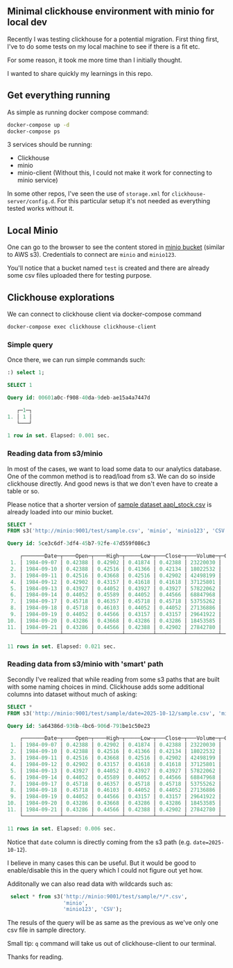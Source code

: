 ## Minimal clickhouse environment with minio for local dev

Recently I was testing clickhouse for a potential migration. First thing first, I've to do some tests on my local machine to see if there is a fit etc. 

For some reason, it took me more time than I initially thought. 

I wanted to share quickly my learnings in this repo. 

## Get everything running

As simple as running docker compose command:
```sh
docker-compose up -d
docker-compose ps
```

3 services should be running:
- Clickhouse
- minio
- minio-client (Without this, I could not make it work for connecting to minio service)

In some other repos, I've seen the use of `storage.xml` for `clickhouse-server/config.d`. For this particular setup it's not needed as everything tested works without it. 

## Local Minio

One can go to the browser to see the content stored in [minio bucket](http://127.1.1.1:8012/) (similar to AWS s3). Credentials to connect are `minio` and `minio123`. 

You'll notice that a bucket named `test` is created and there are already some csv files uploaded there for testing purpose.   


## Clickhouse explorations

We can connect to clickhouse client via docker-compose command
```sh
docker-compose exec clickhouse clickhouse-client
```

### Simple query
Once there, we can run simple commands such:
```sql
:) select 1;

SELECT 1

Query id: 00601a0c-f908-40da-9deb-ae15a4a7447d

   ┌─1─┐
1. │ 1 │
   └───┘

1 row in set. Elapsed: 0.001 sec. 
```

### Reading data from s3/minio

In most of the cases, we want to load some data to our analytics database. One of the common method is to read/load from s3. We can do so inside clickhouse directly. And good news is that we don't even have to create a table or so. 

Please notice that a shorter version of [sample dataset aapl_stock.csv](https://datasets-documentation.s3.eu-west-3.amazonaws.com/aapl_stock.csv) is already loaded into our minio bucket. 

```sql
SELECT *
FROM s3('http://minio:9001/test/sample.csv', 'minio', 'minio123', 'CSV')

Query id: 5ce3c6df-3df4-45b7-92fe-47d559f086c3

    ┌───────Date─┬────Open─┬────High─┬─────Low─┬───Close─┬───Volume─┬─OpenInt─┐
 1. │ 1984-09-07 │ 0.42388 │ 0.42902 │ 0.41874 │ 0.42388 │ 23220030 │       0 │
 2. │ 1984-09-10 │ 0.42388 │ 0.42516 │ 0.41366 │ 0.42134 │ 18022532 │       0 │
 3. │ 1984-09-11 │ 0.42516 │ 0.43668 │ 0.42516 │ 0.42902 │ 42498199 │       0 │
 4. │ 1984-09-12 │ 0.42902 │ 0.43157 │ 0.41618 │ 0.41618 │ 37125801 │       0 │
 5. │ 1984-09-13 │ 0.43927 │ 0.44052 │ 0.43927 │ 0.43927 │ 57822062 │       0 │
 6. │ 1984-09-14 │ 0.44052 │ 0.45589 │ 0.44052 │ 0.44566 │ 68847968 │       0 │
 7. │ 1984-09-17 │ 0.45718 │ 0.46357 │ 0.45718 │ 0.45718 │ 53755262 │       0 │
 8. │ 1984-09-18 │ 0.45718 │ 0.46103 │ 0.44052 │ 0.44052 │ 27136886 │       0 │
 9. │ 1984-09-19 │ 0.44052 │ 0.44566 │ 0.43157 │ 0.43157 │ 29641922 │       0 │
10. │ 1984-09-20 │ 0.43286 │ 0.43668 │ 0.43286 │ 0.43286 │ 18453585 │       0 │
11. │ 1984-09-21 │ 0.43286 │ 0.44566 │ 0.42388 │ 0.42902 │ 27842780 │       0 │
    └────────────┴─────────┴─────────┴─────────┴─────────┴──────────┴─────────┘

11 rows in set. Elapsed: 0.021 sec. 

```


### Reading data from s3/minio with 'smart' path

Secondly I've realized that while reading from some s3 paths that are built with some naming choices in mind. Clickhouse adds some additional columns into dataset without much of asking:

```sql
SELECT *
FROM s3('http://minio:9001/test/sample/date=2025-10-12/sample.csv', 'minio', 'minio123', 'CSV')

Query id: 5a64386d-936b-4bc6-906d-791be1c50e23

    ┌───────Date─┬────Open─┬────High─┬─────Low─┬───Close─┬───Volume─┬─OpenInt─┬───────date─┐
 1. │ 1984-09-07 │ 0.42388 │ 0.42902 │ 0.41874 │ 0.42388 │ 23220030 │       0 │ 2025-10-12 │
 2. │ 1984-09-10 │ 0.42388 │ 0.42516 │ 0.41366 │ 0.42134 │ 18022532 │       0 │ 2025-10-12 │
 3. │ 1984-09-11 │ 0.42516 │ 0.43668 │ 0.42516 │ 0.42902 │ 42498199 │       0 │ 2025-10-12 │
 4. │ 1984-09-12 │ 0.42902 │ 0.43157 │ 0.41618 │ 0.41618 │ 37125801 │       0 │ 2025-10-12 │
 5. │ 1984-09-13 │ 0.43927 │ 0.44052 │ 0.43927 │ 0.43927 │ 57822062 │       0 │ 2025-10-12 │
 6. │ 1984-09-14 │ 0.44052 │ 0.45589 │ 0.44052 │ 0.44566 │ 68847968 │       0 │ 2025-10-12 │
 7. │ 1984-09-17 │ 0.45718 │ 0.46357 │ 0.45718 │ 0.45718 │ 53755262 │       0 │ 2025-10-12 │
 8. │ 1984-09-18 │ 0.45718 │ 0.46103 │ 0.44052 │ 0.44052 │ 27136886 │       0 │ 2025-10-12 │
 9. │ 1984-09-19 │ 0.44052 │ 0.44566 │ 0.43157 │ 0.43157 │ 29641922 │       0 │ 2025-10-12 │
10. │ 1984-09-20 │ 0.43286 │ 0.43668 │ 0.43286 │ 0.43286 │ 18453585 │       0 │ 2025-10-12 │
11. │ 1984-09-21 │ 0.43286 │ 0.44566 │ 0.42388 │ 0.42902 │ 27842780 │       0 │ 2025-10-12 │
    └────────────┴─────────┴─────────┴─────────┴─────────┴──────────┴─────────┴────────────┘

11 rows in set. Elapsed: 0.006 sec. 
```

Notice that `date` column is directly coming from the s3 path (e.g. `date=2025-10-12`). 

I believe in many cases this can be useful. But it would be good to enable/disable this in the query which I could not figure out yet how. 

Additonally we can also read data with wildcards such as:

```sql
 select * from s3('http://minio:9001/test/sample/*/*.csv',
                  'minio',
                  'minio123', 'CSV');
```

The resuls of the query will be as same as the previous as we've only one csv file in sample directory. 

Small tip: `q` command will take us out of clickhouse-client to our terminal. 

Thanks for reading. 